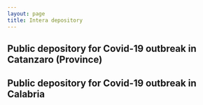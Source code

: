 ```yaml
---
layout: page
title: Intera depository
---
```




## Public depository for Covid-19 outbreak in Catanzaro (Province)

<div class="flourish-embed flourish-chart" data-src="visualisation/3678774" data-url="https://flo.uri.sh/visualisation/3678774/embed" aria-label=""><script src="https://public.flourish.studio/resources/embed.js"></script></div>

<div class="flourish-embed flourish-chart" data-src="visualisation/3681669" data-url="https://flo.uri.sh/visualisation/3681669/embed" aria-label=""><script src="https://public.flourish.studio/resources/embed.js"></script></div>

<div class="flourish-embed flourish-map" data-src="visualisation/3682084" data-url="https://flo.uri.sh/visualisation/3682084/embed" aria-label=""><script src="https://public.flourish.studio/resources/embed.js"></script></div>

<div class="flourish-embed flourish-heatmap" data-src="visualisation/3686085" data-url="https://flo.uri.sh/visualisation/3686085/embed" aria-label=""><script src="https://public.flourish.studio/resources/embed.js"></script></div>

<div class="flourish-embed flourish-heatmap" data-src="visualisation/3711972" data-url="https://flo.uri.sh/visualisation/3711972/embed" aria-label=""><script src="https://public.flourish.studio/resources/embed.js"></script></div>

## Public depository for Covid-19 outbreak in Calabria

<div class="flourish-embed flourish-chart" data-src="visualisation/3683788" data-url="https://flo.uri.sh/visualisation/3683788/embed" aria-label=""><script src="https://public.flourish.studio/resources/embed.js"></script></div>

<div class="flourish-embed flourish-chart" data-src="visualisation/3685860" data-url="https://flo.uri.sh/visualisation/3685860/embed" aria-label=""><script src="https://public.flourish.studio/resources/embed.js"></script></div>
